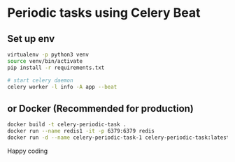 # Periodic tasks using Celery Beat

## Set up env

```sh
virtualenv -p python3 venv
source venv/bin/activate
pip install -r requirements.txt

# start celery daemon 
celery worker -l info -A app --beat
```

## or Docker (Recommended for production) 
```sh
docker build -t celery-periodic-task .
docker run --name redis1 -it -p 6379:6379 redis 
docker run -d --name celery-periodic-task-1 celery-periodic-task:latest
```


Happy coding
